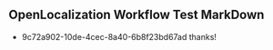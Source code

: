 ## OpenLocalization Workflow Test MarkDown
* 9c72a902-10de-4cec-8a40-6b8f23bd67ad thanks!

<!--HONumber=Aug16_HO4-->


